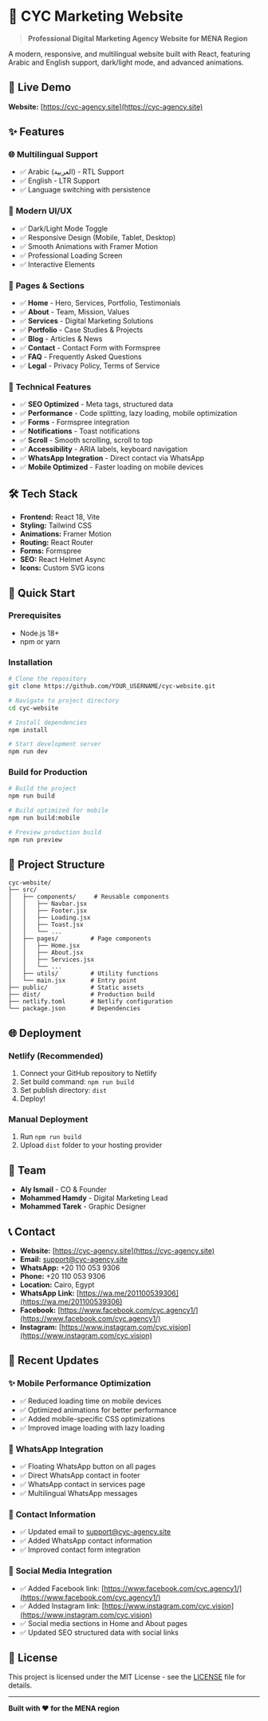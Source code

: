 # 🌟 CYC Marketing Website

> **Professional Digital Marketing Agency Website for MENA Region**

A modern, responsive, and multilingual website built with React, featuring Arabic and English support, dark/light mode, and advanced animations.

## 🚀 Live Demo

**Website:** [https://cyc-agency.site](https://cyc-agency.site)

## ✨ Features

### 🌐 **Multilingual Support**
- ✅ Arabic (العربية) - RTL Support
- ✅ English - LTR Support
- ✅ Language switching with persistence

### 🎨 **Modern UI/UX**
- ✅ Dark/Light Mode Toggle
- ✅ Responsive Design (Mobile, Tablet, Desktop)
- ✅ Smooth Animations with Framer Motion
- ✅ Professional Loading Screen
- ✅ Interactive Elements

### 📱 **Pages & Sections**
- ✅ **Home** - Hero, Services, Portfolio, Testimonials
- ✅ **About** - Team, Mission, Values
- ✅ **Services** - Digital Marketing Solutions
- ✅ **Portfolio** - Case Studies & Projects
- ✅ **Blog** - Articles & News
- ✅ **Contact** - Contact Form with Formspree
- ✅ **FAQ** - Frequently Asked Questions
- ✅ **Legal** - Privacy Policy, Terms of Service

### 🔧 **Technical Features**
- ✅ **SEO Optimized** - Meta tags, structured data
- ✅ **Performance** - Code splitting, lazy loading, mobile optimization
- ✅ **Forms** - Formspree integration
- ✅ **Notifications** - Toast notifications
- ✅ **Scroll** - Smooth scrolling, scroll to top
- ✅ **Accessibility** - ARIA labels, keyboard navigation
- ✅ **WhatsApp Integration** - Direct contact via WhatsApp
- ✅ **Mobile Optimized** - Faster loading on mobile devices

## 🛠️ Tech Stack

- **Frontend:** React 18, Vite
- **Styling:** Tailwind CSS
- **Animations:** Framer Motion
- **Routing:** React Router
- **Forms:** Formspree
- **SEO:** React Helmet Async
- **Icons:** Custom SVG icons

## 🚀 Quick Start

### Prerequisites
- Node.js 18+
- npm or yarn

### Installation
```bash
# Clone the repository
git clone https://github.com/YOUR_USERNAME/cyc-website.git

# Navigate to project directory
cd cyc-website

# Install dependencies
npm install

# Start development server
npm run dev
```

### Build for Production
```bash
# Build the project
npm run build

# Build optimized for mobile
npm run build:mobile

# Preview production build
npm run preview
```

## 📁 Project Structure

```
cyc-website/
├── src/
│   ├── components/     # Reusable components
│   │   ├── Navbar.jsx
│   │   ├── Footer.jsx
│   │   ├── Loading.jsx
│   │   ├── Toast.jsx
│   │   └── ...
│   ├── pages/         # Page components
│   │   ├── Home.jsx
│   │   ├── About.jsx
│   │   ├── Services.jsx
│   │   └── ...
│   ├── utils/         # Utility functions
│   └── main.jsx       # Entry point
├── public/            # Static assets
├── dist/              # Production build
├── netlify.toml       # Netlify configuration
└── package.json       # Dependencies
```

## 🌐 Deployment

### Netlify (Recommended)
1. Connect your GitHub repository to Netlify
2. Set build command: `npm run build`
3. Set publish directory: `dist`
4. Deploy!

### Manual Deployment
1. Run `npm run build`
2. Upload `dist` folder to your hosting provider

## 🎯 Team

- **Aly Ismail** - CO & Founder
- **Mohammed Hamdy** - Digital Marketing Lead  
- **Mohammed Tarek** - Graphic Designer

## 📞 Contact

- **Website:** [https://cyc-agency.site](https://cyc-agency.site)
- **Email:** support@cyc-agency.site
- **WhatsApp:** +20 110 053 9306
- **Phone:** +20 110 053 9306
- **Location:** Cairo, Egypt
- **WhatsApp Link:** [https://wa.me/201100539306](https://wa.me/201100539306)
- **Facebook:** [https://www.facebook.com/cyc.agency1/](https://www.facebook.com/cyc.agency1/)
- **Instagram:** [https://www.instagram.com/cyc.vision](https://www.instagram.com/cyc.vision)

## 🚀 Recent Updates

### ✨ **Mobile Performance Optimization**
- ✅ Reduced loading time on mobile devices
- ✅ Optimized animations for better performance
- ✅ Added mobile-specific CSS optimizations
- ✅ Improved image loading with lazy loading

### 💬 **WhatsApp Integration**
- ✅ Floating WhatsApp button on all pages
- ✅ Direct WhatsApp contact in footer
- ✅ WhatsApp contact in services page
- ✅ Multilingual WhatsApp messages

### 📧 **Contact Information**
- ✅ Updated email to support@cyc-agency.site
- ✅ Added WhatsApp contact information
- ✅ Improved contact form integration

### 📱 **Social Media Integration**
- ✅ Added Facebook link: [https://www.facebook.com/cyc.agency1/](https://www.facebook.com/cyc.agency1/)
- ✅ Added Instagram link: [https://www.instagram.com/cyc.vision](https://www.instagram.com/cyc.vision)
- ✅ Social media sections in Home and About pages
- ✅ Updated SEO structured data with social links

## 📄 License

This project is licensed under the MIT License - see the [LICENSE](LICENSE) file for details.

---

**Built with ❤️ for the MENA region**